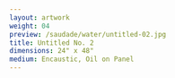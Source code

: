 ```yaml
---
layout: artwork
weight: 04
preview: /saudade/water/untitled-02.jpg
title: Untitled No. 2
dimensions: 24" x 48"
medium: Encaustic, Oil on Panel
---
```

